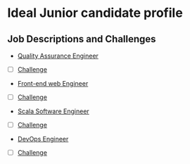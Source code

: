 # Ideal Junior candidate profile


## Job Descriptions and Challenges
- [Quality Assurance Engineer](Quality_Assurance_Engineer/README.md)
- [ ] [Challenge](Quality_Assurance_Engineer/Junior_Quality_Assurance_Engineer_Challenge/README.md)

- [Front-end web Engineer](Front-end_web_Engineer/README.md)
- [ ] [Challenge](Front-end_web_Engineer/Junior_Front-end_web_Engineer_Challenge/README.md)

- [Scala Software Engineer](Scala_Software_Engineer/README.md)
- [ ] [Challenge](Scala_Software_Engineer/Junior_Scala_Software_Engineer_Challenge/README.md)

- [DevOps Engineer](DevOps_Engineer/README.md)
- [ ] [Challenge](DevOps_Engineer/Junior_DevOps_Engineer_Challenge/README.md)